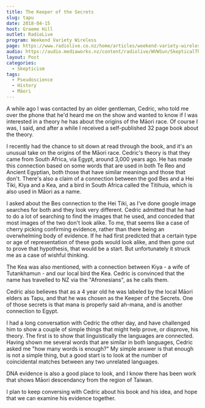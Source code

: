 ```yaml
---
title: The Keeper of the Secrets
slug: tapu
date: 2018-04-15
host: Graeme Hill
outlet: RadioLive
program: Weekend Variety Wireless
page: https://www.radiolive.co.nz/home/articles/weekend-variety-wireless/2018/04/skeptical-thoughts--ufo-s---flat-earth.html
audio: https://audio.mediaworks.nz/content/radiolive/WVWSun/SkepticalThoughts15_04_18.mp3
layout: Post
categories:
  - Skepticism
tags:
  - Pseudoscience
  - History
  - Māori
---
```


A while ago I was contacted by an older gentleman, Cedric, who told me over the phone that he'd heard me on the show and wanted to know if I was interested in a theory he has about the origins of the Māori race. Of course I was, I said, and after a while I received a self-published 32 page book about the theory.

<!-- more -->

I recently had the chance to sit down at read through the book, and it's an unusual take on the origins of the Māori race. Cedric's theory is that they came from South Africa, via Egypt, around 3,000 years ago. He has made this connection based on some words that are used in both Te Reo and Ancient Egyptian, both those that have similar meanings and those that don't. There's also a claim of a connection between the god Bes and a Hei Tiki, Kiya and a Kea, and a bird in South Africa called the Titihuia, which is also used in Māori as a name.

I asked about the Bes connection to the Hei Tiki, as I've done google image searches for both and they look very different. Cedric admitted that he had to do a lot of searching to find the images that he used, and conceded that most images of the two don't look alike. To me, that seems like a case of cherry picking confirming evidence, rather than there being an overwhelming body of evidence. If he had first predicted that a certain type or age of representation of these gods would look alike, and then gone out to prove that hypothesis, that would be a start. But unfortunately it struck me as a case of wishful thinking.

The Kea was also mentioned, with a connection between Kiya - a wife of Tutankhamun - and our local bird the Kea. Cedric is convinced that the name has travelled to NZ via the "Afronesians", as he calls them.

Cedric also believes that as a 4 year old he was labeled by the local Māori elders as Tapu, and that he was chosen as the Keeper of the Secrets. One of those secrets is that mana is properly said ah-mana, and is another connection to Egypt.

I had a long conversation with Cedric the other day, and have challenged him to show a couple of simple things that might help prove, or disprove, his theory. The first is to show that linguistically the languages are connected. Having shown me several words that are similar in both languages, Cedric asked me "how many words is enough?" My simple answer is that enough is not a simple thing, but a good start is to look at the number of coincidental matches between any two unrelated languages.

DNA evidence is also a good place to look, and I know there has been work that shows Māori descendancy from the region of Taiwan.

I plan to keep conversing with Cedric about his book and his idea, and hope that we can examine his evidence together.
